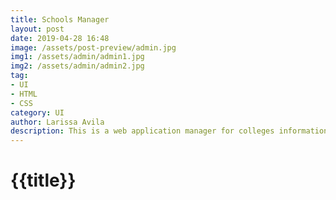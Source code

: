```yaml
---
title: Schools Manager
layout: post
date: 2019-04-28 16:48
image: /assets/post-preview/admin.jpg
img1: /assets/admin/admin1.jpg
img2: /assets/admin/admin2.jpg
tag:
- UI
- HTML
- CSS
category: UI
author: Larissa Avila
description: This is a web application manager for colleges information
---
```

 <h1>{{title}}</h1>
